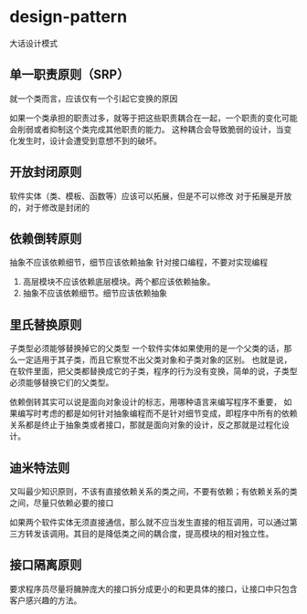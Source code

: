 # design-pattern
大话设计模式


## 单一职责原则（SRP）
就一个类而言，应该仅有一个引起它变换的原因

如果一个类承担的职责过多，就等于把这些职责耦合在一起，一个职责的变化可能会削弱或者抑制这个类完成其他职责的能力。
这种耦合会导致脆弱的设计，当变化发生时，设计会遭受到意想不到的破坏。

## 开放封闭原则
软件实体（类、模板、函数等）应该可以拓展，但是不可以修改
对于拓展是开放的，对于修改是封闭的

## 依赖倒转原则
抽象不应该依赖细节，细节应该依赖抽象
针对接口编程，不要对实现编程
1. 高层模块不应该依赖底层模块。两个都应该依赖抽象。
2. 抽象不应该依赖细节。细节应该依赖抽象

## 里氏替换原则
子类型必须能够替换掉它的父类型
一个软件实体如果使用的是一个父类的话，那么一定适用于其子类，而且它察觉不出父类对象和子类对象的区别。
也就是说，在软件里面，把父类都替换成它的子类，程序的行为没有变换，简单的说，子类型必须能够替换它们的父类型。


依赖倒转其实可以说是面向对象设计的标志，用哪种语言来编写程序不重要，
如果编写时考虑的都是如何针对抽象编程而不是针对细节变成，即程序中所有的依赖关系都是终止于抽象类或者接口，那就是面向对象的设计，反之那就是过程化设计。

## 迪米特法则
又叫最少知识原则，不该有直接依赖关系的类之间，不要有依赖；有依赖关系的类之间，尽量只依赖必要的接口

如果两个软件实体无须直接通信，那么就不应当发生直接的相互调用，可以通过第三方转发该调用。其目的是降低类之间的耦合度，提高模块的相对独立性。

## 接口隔离原则
要求程序员尽量将臃肿庞大的接口拆分成更小的和更具体的接口，让接口中只包含客户感兴趣的方法。
